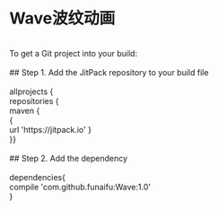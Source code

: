 # Wave波纹动画<br>
<br>
To get a Git project into your build:<br>
<br>
## Step 1. Add the JitPack repository to your build file<br>
<br>
allprojects {<br>
repositories {<br>
maven { <br>
     {<br>
    url 'https://jitpack.io' }<br>
     }}<br>
<br>    
## Step 2. Add the dependency<br>
<br>
dependencies{<br>
	        compile 'com.github.funaifu:Wave:1.0'<br>
    }
